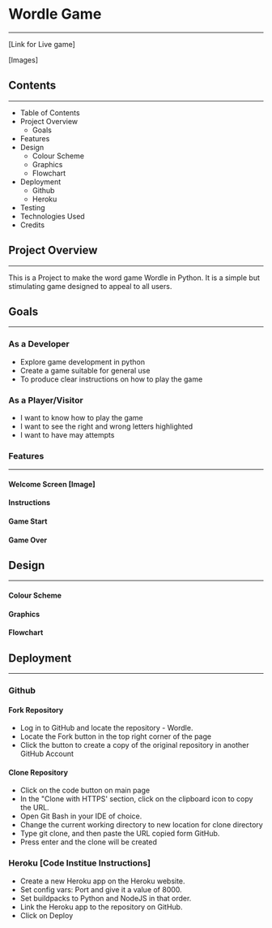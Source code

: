 # Wordle Game
***

[Link for Live game]

[Images]

## Contents
***
 * Table of Contents
 * Project Overview
    * Goals
 * Features
 * Design
    * Colour Scheme
    * Graphics
    * Flowchart
 * Deployment
    * Github
    * Heroku
 * Testing
 * Technologies Used
 * Credits 

## Project Overview
 ***
 This is a Project to make the word game Wordle in Python. It is a simple but stimulating game designed to appeal to all users.

## Goals
 ***
 ### As a Developer
 * Explore game development in python
 * Create a game suitable for general use
 * To produce clear instructions on how to play the game

 ### As a Player/Visitor
 * I want to know how to play the game
 * I want to see the right and wrong letters highlighted
 * I want to have may attempts

### Features
***
#### Welcome Screen [Image]

#### Instructions

#### Game Start

#### Game Over


## Design
***
#### Colour Scheme

#### Graphics

#### Flowchart

## Deployment
***

### Github
#### Fork Repository
* Log in to GitHub and locate the repository - Wordle.
* Locate the Fork button in the top right corner of the page
* Click the button to create a copy of the original repository in another GitHub Account

#### Clone Repository
* Click on the code button on main page
* In the "Clone with HTTPS' section, click on the clipboard icon to copy the URL.
* Open Git Bash in your IDE of choice.
* Change the current working directory to new location for clone directory
* Type git clone, and then paste the URL copied form GitHub.
* Press enter and the clone will be created

### Heroku [Code Institue Instructions]
 * Create a new Heroku app on the Heroku website.
 * Set config vars: Port and give it a value of 8000.
 * Set buildpacks to Python and NodeJS in that order.
 * Link the Heroku app to the repository on GitHub.
 * Click on Deploy